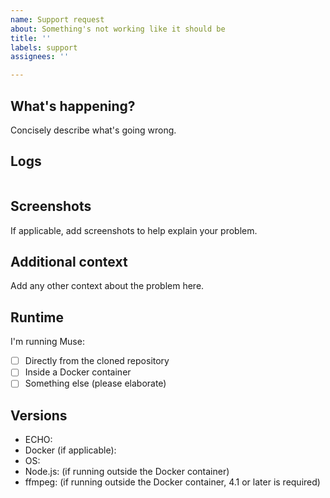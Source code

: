 ```yaml
---
name: Support request
about: Something's not working like it should be
title: ''
labels: support
assignees: ''

---
```


## What's happening?

Concisely describe what's going wrong.

## Logs

<!-- Paste any logs here (between the backticks). -->
<!-- You can get extended logs by setting the environment variable DEBUG to *. -->
<!-- For example, DEBUG=* yarn start if you're running directly from the cloned repository. -->
```plaintext

```

## Screenshots

If applicable, add screenshots to help explain your problem.

## Additional context

Add any other context about the problem here.

## Runtime

I'm running Muse:

- [ ] Directly from the cloned repository
- [ ] Inside a Docker container
- [ ] Something else (please elaborate)

## Versions

- ECHO:
- Docker (if applicable):
- OS:
- Node.js: (if running outside the Docker container)
- ffmpeg: (if running outside the Docker container, 4.1 or later is required)
